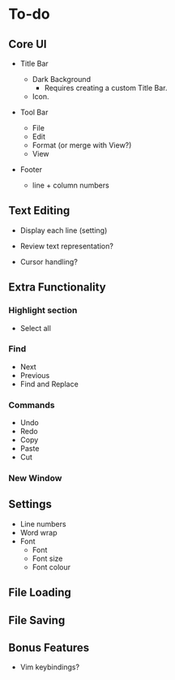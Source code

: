 # To-do

## Core UI
- Title Bar
    - Dark Background
        - Requires creating a custom Title Bar.
    - Icon.

- Tool Bar
    - File
    - Edit
    - Format (or merge with View?)
    - View

- Footer
    - line + column numbers

## Text Editing

- Display each line (setting)

- Review text representation?
- Cursor handling?

## Extra Functionality

### Highlight section
- Select all

### Find
- Next
- Previous
- Find and Replace

### Commands
- Undo
- Redo
- Copy
- Paste
- Cut

### New Window

## Settings
- Line numbers
- Word wrap
- Font
    - Font
    - Font size
    - Font colour

## File Loading

## File Saving

## Bonus Features
- Vim keybindings?
